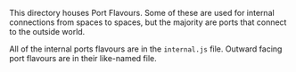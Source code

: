 This directory houses Port Flavours. Some of these are used for internal connections from spaces to spaces, but the majority are ports that connect to the outside world.

All of the internal ports flavours are in the ```internal.js``` file. Outward facing port flavours are in their like-named file.